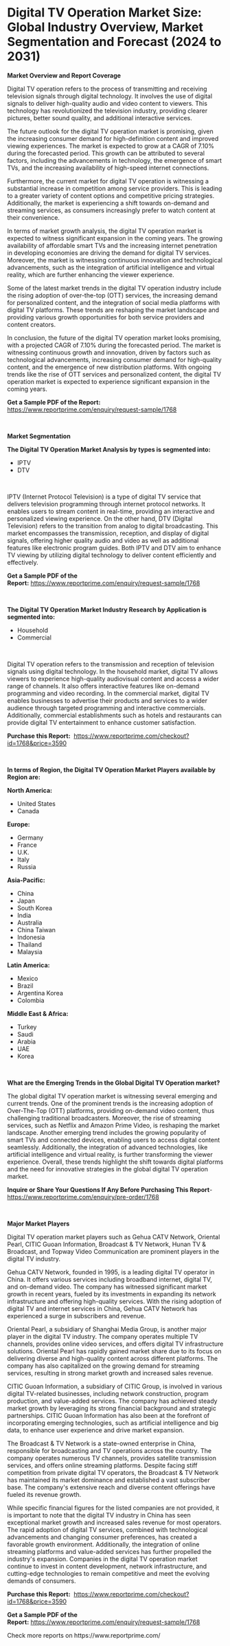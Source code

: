 <p><h1>Digital TV Operation Market Size: Global Industry Overview, Market Segmentation and Forecast (2024 to 2031)</h1></p><p><strong>Market Overview and Report Coverage</strong></p>
<p><p>Digital TV operation refers to the process of transmitting and receiving television signals through digital technology. It involves the use of digital signals to deliver high-quality audio and video content to viewers. This technology has revolutionized the television industry, providing clearer pictures, better sound quality, and additional interactive services.</p><p>The future outlook for the digital TV operation market is promising, given the increasing consumer demand for high-definition content and improved viewing experiences. The market is expected to grow at a CAGR of 7.10% during the forecasted period. This growth can be attributed to several factors, including the advancements in technology, the emergence of smart TVs, and the increasing availability of high-speed internet connections.</p><p>Furthermore, the current market for digital TV operation is witnessing a substantial increase in competition among service providers. This is leading to a greater variety of content options and competitive pricing strategies. Additionally, the market is experiencing a shift towards on-demand and streaming services, as consumers increasingly prefer to watch content at their convenience.</p><p>In terms of market growth analysis, the digital TV operation market is expected to witness significant expansion in the coming years. The growing availability of affordable smart TVs and the increasing internet penetration in developing economies are driving the demand for digital TV services. Moreover, the market is witnessing continuous innovation and technological advancements, such as the integration of artificial intelligence and virtual reality, which are further enhancing the viewer experience.</p><p>Some of the latest market trends in the digital TV operation industry include the rising adoption of over-the-top (OTT) services, the increasing demand for personalized content, and the integration of social media platforms with digital TV platforms. These trends are reshaping the market landscape and providing various growth opportunities for both service providers and content creators.</p><p>In conclusion, the future of the digital TV operation market looks promising, with a projected CAGR of 7.10% during the forecasted period. The market is witnessing continuous growth and innovation, driven by factors such as technological advancements, increasing consumer demand for high-quality content, and the emergence of new distribution platforms. With ongoing trends like the rise of OTT services and personalized content, the digital TV operation market is expected to experience significant expansion in the coming years.</p></p>
<p><strong>Get a Sample PDF of the Report:</strong> <a href="https://www.reportprime.com/enquiry/request-sample/1768">https://www.reportprime.com/enquiry/request-sample/1768</a></p>
<p>&nbsp;</p>
<p><strong>Market Segmentation</strong></p>
<p><strong>The Digital TV Operation Market Analysis by types is segmented into:</strong></p>
<p><ul><li>IPTV</li><li>DTV</li></ul></p>
<p>&nbsp;</p>
<p><p>IPTV (Internet Protocol Television) is a type of digital TV service that delivers television programming through internet protocol networks. It enables users to stream content in real-time, providing an interactive and personalized viewing experience. On the other hand, DTV (Digital Television) refers to the transition from analog to digital broadcasting. This market encompasses the transmission, reception, and display of digital signals, offering higher quality audio and video as well as additional features like electronic program guides. Both IPTV and DTV aim to enhance TV viewing by utilizing digital technology to deliver content efficiently and effectively.</p></p>
<p><strong>Get a Sample PDF of the Report:</strong>&nbsp;<a href="https://www.reportprime.com/enquiry/request-sample/1768">https://www.reportprime.com/enquiry/request-sample/1768</a></p>
<p>&nbsp;</p>
<p><strong>The Digital TV Operation Market Industry Research by Application is segmented into:</strong></p>
<p><ul><li>Household</li><li>Commercial</li></ul></p>
<p>&nbsp;</p>
<p><p>Digital TV operation refers to the transmission and reception of television signals using digital technology. In the household market, digital TV allows viewers to experience high-quality audiovisual content and access a wider range of channels. It also offers interactive features like on-demand programming and video recording. In the commercial market, digital TV enables businesses to advertise their products and services to a wider audience through targeted programming and interactive commercials. Additionally, commercial establishments such as hotels and restaurants can provide digital TV entertainment to enhance customer satisfaction.</p></p>
<p><strong>Purchase this Report:</strong>&nbsp; <a href="https://www.reportprime.com/checkout?id=1768&price=3590">https://www.reportprime.com/checkout?id=1768&price=3590</a></p>
<p>&nbsp;</p>
<p><strong>In terms of Region, the Digital TV Operation Market Players available by Region are:</strong></p>
<p>
    <p> <strong> North America: </strong>
        <ul>
            <li>United States</li>
            <li>Canada</li>
        </ul>
        </p> 
    <p> <strong> Europe: </strong>
        <ul>
            <li>Germany</li>
            <li>France</li>
            <li>U.K.</li>
            <li>Italy</li>
            <li>Russia</li>
        </ul>
        </p> 
    <p> <strong> Asia-Pacific: </strong>
        <ul>
            <li>China</li>
            <li>Japan</li>
            <li>South Korea</li>
            <li>India</li>
            <li>Australia</li>
            <li>China Taiwan</li>
            <li>Indonesia</li>
            <li>Thailand</li>
            <li>Malaysia</li>
        </ul>
        </p> 
    <p> <strong> Latin America: </strong>
        <ul>
            <li>Mexico</li>
            <li>Brazil</li>
            <li>Argentina Korea</li>
            <li>Colombia</li>
        </ul>
        </p> 
    <p> <strong> Middle East & Africa: </strong>
        <ul>
            <li>Turkey</li>
            <li>Saudi</li>
            <li>Arabia</li>
            <li>UAE</li>
            <li>Korea</li>
        </ul>
    </p>
    </p>
<p>&nbsp;</p>
<p><strong>What are the Emerging Trends in the Global Digital TV Operation market?</strong></p>
<p><p>The global digital TV operation market is witnessing several emerging and current trends. One of the prominent trends is the increasing adoption of Over-The-Top (OTT) platforms, providing on-demand video content, thus challenging traditional broadcasters. Moreover, the rise of streaming services, such as Netflix and Amazon Prime Video, is reshaping the market landscape. Another emerging trend includes the growing popularity of smart TVs and connected devices, enabling users to access digital content seamlessly. Additionally, the integration of advanced technologies, like artificial intelligence and virtual reality, is further transforming the viewer experience. Overall, these trends highlight the shift towards digital platforms and the need for innovative strategies in the global digital TV operation market.</p></p>
<p><strong>Inquire or Share Your Questions If Any Before Purchasing This Report</strong>- <a href="https://www.reportprime.com/enquiry/pre-order/1768">https://www.reportprime.com/enquiry/pre-order/1768</a></p>
<p>&nbsp;</p>
<p><strong>Major Market Players</strong></p>
<p><p>Digital TV operation market players such as Gehua CATV Network, Oriental Pearl, CITIC Guoan Information, Broadcast & TV Network, Hunan TV & Broadcast, and Topway Video Communication are prominent players in the digital TV industry. </p><p>Gehua CATV Network, founded in 1995, is a leading digital TV operator in China. It offers various services including broadband internet, digital TV, and on-demand video. The company has witnessed significant market growth in recent years, fueled by its investments in expanding its network infrastructure and offering high-quality services. With the rising adoption of digital TV and internet services in China, Gehua CATV Network has experienced a surge in subscribers and revenue.</p><p>Oriental Pearl, a subsidiary of Shanghai Media Group, is another major player in the digital TV industry. The company operates multiple TV channels, provides online video services, and offers digital TV infrastructure solutions. Oriental Pearl has rapidly gained market share due to its focus on delivering diverse and high-quality content across different platforms. The company has also capitalized on the growing demand for streaming services, resulting in strong market growth and increased sales revenue.</p><p>CITIC Guoan Information, a subsidiary of CITIC Group, is involved in various digital TV-related businesses, including network construction, program production, and value-added services. The company has achieved steady market growth by leveraging its strong financial background and strategic partnerships. CITIC Guoan Information has also been at the forefront of incorporating emerging technologies, such as artificial intelligence and big data, to enhance user experience and drive market expansion.</p><p>The Broadcast & TV Network is a state-owned enterprise in China, responsible for broadcasting and TV operations across the country. The company operates numerous TV channels, provides satellite transmission services, and offers online streaming platforms. Despite facing stiff competition from private digital TV operators, the Broadcast & TV Network has maintained its market dominance and established a vast subscriber base. The company's extensive reach and diverse content offerings have fueled its revenue growth.</p><p>While specific financial figures for the listed companies are not provided, it is important to note that the digital TV industry in China has seen exceptional market growth and increased sales revenue for most operators. The rapid adoption of digital TV services, combined with technological advancements and changing consumer preferences, has created a favorable growth environment. Additionally, the integration of online streaming platforms and value-added services has further propelled the industry's expansion. Companies in the digital TV operation market continue to invest in content development, network infrastructure, and cutting-edge technologies to remain competitive and meet the evolving demands of consumers.</p></p>
<p><strong>Purchase this Report:</strong>&nbsp;&nbsp;<a href="https://www.reportprime.com/checkout?id=1768&price=3590">https://www.reportprime.com/checkout?id=1768&price=3590</a></p>
<p></p>
<p><strong>Get a Sample PDF of the Report:</strong>&nbsp;<a href="https://www.reportprime.com/enquiry/request-sample/1768">https://www.reportprime.com/enquiry/request-sample/1768</a></p>
<p>Check more reports on https://www.reportprime.com/</p>